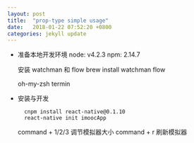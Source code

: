 ```yaml
---
layout: post
title:  "prop-type simple usage"
date:   2018-01-22 07:52:20 +0800
categories: jekyll update
---
```


- 准备本地开发环境
  node: v4.2.3
  npm: 2.14.7

  安装 watchman 和 flow
  brew install watchman flow

  oh-my-zsh
  termin


- 安装与开发
  ```
    cnpm install react-native@0.1.10
    react-native init imoocApp
  ```

  command + 1/2/3 调节模拟器大小
  command + r 刷新模拟器
